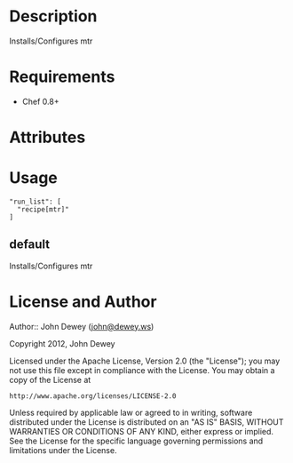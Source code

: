 Description
===========

Installs/Configures mtr

Requirements
============

* Chef 0.8+

Attributes
==========

Usage
=====

    "run_list": [
      "recipe[mtr]"
    ]

default
----

Installs/Configures mtr

License and Author
==================

Author:: John Dewey (<john@dewey.ws>)

Copyright 2012, John Dewey

Licensed under the Apache License, Version 2.0 (the "License");
you may not use this file except in compliance with the License.
You may obtain a copy of the License at

    http://www.apache.org/licenses/LICENSE-2.0

Unless required by applicable law or agreed to in writing, software
distributed under the License is distributed on an "AS IS" BASIS,
WITHOUT WARRANTIES OR CONDITIONS OF ANY KIND, either express or implied.
See the License for the specific language governing permissions and
limitations under the License.
